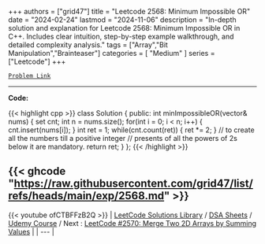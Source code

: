 
+++
authors = ["grid47"]
title = "Leetcode 2568: Minimum Impossible OR"
date = "2024-02-24"
lastmod = "2024-11-06"
description = "In-depth solution and explanation for Leetcode 2568: Minimum Impossible OR in C++. Includes clear intuition, step-by-step example walkthrough, and detailed complexity analysis."
tags = ["Array","Bit Manipulation","Brainteaser"]
categories = [
    "Medium"
]
series = ["Leetcode"]
+++



[`Problem Link`](https://leetcode.com/problems/minimum-impossible-or/description/)

---
**Code:**

{{< highlight cpp >}}
class Solution {
public:
    int minImpossibleOR(vector<int>& nums) {
        set<int> cnt;
        int n = nums.size();
        for(int i = 0; i < n; i++) {
            cnt.insert(nums[i]);
        }
        int ret = 1;
        while(cnt.count(ret)) {
            ret *= 2;
        }
        // to create all the numbers till a positive integer
        // presents of all the powers of 2s below it are mandatory.
        return ret;
    }
};
{{< /highlight >}}

{{< ghcode "https://raw.githubusercontent.com/grid47/list/refs/heads/main/exp/2568.md" >}}
---
{{< youtube ofCTBFFzB2Q >}}
| [LeetCode Solutions Library](https://grid47.xyz/leetcode/) / [DSA Sheets](https://grid47.xyz/sheets/) / [Udemy Course](https://grid47.xyz/courses/) / Next : [LeetCode #2570: Merge Two 2D Arrays by Summing Values](https://grid47.xyz/posts/leetcode-2570-merge-two-2d-arrays-by-summing-values-solution/) |
| --- |

